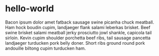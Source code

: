 # hello-world

Bacon ipsum dolor amet fatback sausage swine picanha chuck meatball. Ham hock boudin cupim, landjaeger flank salami leberkas brisket. Beef swine brisket salami meatball jerky prosciutto jowl shankle, capicola tail sirloin. Kevin cupim shoulder porchetta beef ribs, tail sausage pancetta landjaeger turducken pork belly doner. Short ribs ground round pork andouille biltong cupim turducken ham.
